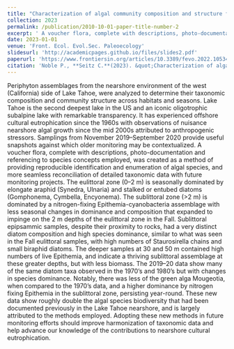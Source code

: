 ```yaml
---
title: "Characterization of algal community composition and structure from the nearshore environment, Lake Tahoe (United States)"
collection: 2023
permalink: /publication/2010-10-01-paper-title-number-2
excerpt: ' A voucher flora, complete with descriptions, photo-documentation and referencing to species concepts employed, was created as a method of providing reproducible identification and enumeration of algal species, and more seamless reconciliation of detailed taxonomic data with future monitoring projects.'
date: 2023-01-01
venue: 'Front. Ecol. Evol.Sec. Paleoecology'
slidesurl: 'http://academicpages.github.io/files/slides2.pdf'
paperurl: 'https://www.frontiersin.org/articles/10.3389/fevo.2022.1053499/full'
citation: 'Noble P., **Seitz C.**(2023). &quot;Characterization of algal community composition and structure from the nearshore environment, Lake Tahoe (United States).&quot; <i>Front. Ecol. Evol.Sec. Paleoecology</i>. 10.'
---
```


Periphyton assemblages from the nearshore environment of the west (California) side of Lake Tahoe, were analyzed to determine their taxonomic composition and community structure across habitats and seasons. Lake Tahoe is the second deepest lake in the US and an iconic oligotrophic subalpine lake with remarkable transparency. It has experienced offshore cultural eutrophication since the 1960s with observations of nuisance nearshore algal growth since the mid 2000s attributed to anthropogenic stressors. Samplings from November 2019–September 2020 provide useful snapshots against which older monitoring may be contextualized. A voucher flora, complete with descriptions, photo-documentation and referencing to species concepts employed, was created as a method of providing reproducible identification and enumeration of algal species, and more seamless reconciliation of detailed taxonomic data with future monitoring projects. The eulittoral zone (0–2 m) is seasonally dominated by elongate araphid (Synedra, Ulnaria) and stalked or entubed diatoms (Gomphonema, Cymbella, Encyonema). The sublittoral zone (>2 m) is dominated by a nitrogen-fixing Epithemia-cyanobacteria assemblage with less seasonal changes in dominance and composition that expanded to impinge on the 2 m depths of the eulittoral zone in the Fall. Sublittoral epipsammic samples, despite their proximity to rocks, had a very distinct diatom composition and high species dominance, similar to what was seen in the Fall eulittoral samples, with high numbers of Staurosirella chains and small biraphid diatoms. The deeper samples at 30 and 50 m contained high numbers of live Epithemia, and indicate a thriving sublittoral assemblage at these greater depths, but with less biomass. The 2019–20 data show many of the same diatom taxa observed in the 1970’s and 1980’s but with changes in species dominance. Notably, there was less of the green alga Mougeotia, when compared to the 1970’s data, and a higher dominance by nitrogen fixing Epithemia in the sublittoral zone, persisting year-round. These new data show roughly double the algal species biodiversity that had been documented previously in the Lake Tahoe nearshore, and is largely attributed to the methods employed. Adopting these new methods in future monitoring efforts should improve harmonization of taxonomic data and help advance our knowledge of the contributions to nearshore cultural eutrophication.

